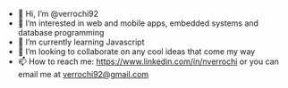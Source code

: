 - 👋 Hi, I’m @verrochi92
- 👀 I’m interested in web and mobile apps, embedded systems and database programming
- 🌱 I’m currently learning Javascript  
- 💞️ I’m looking to collaborate on any cool ideas that come my way
- 📫 How to reach me: https://www.linkedin.com/in/nverrochi or you can email me at verrochi92@gmail.com

<!---
verrochi92/verrochi92 is a ✨ special ✨ repository because its `README.md` (this file) appears on your GitHub profile.
You can click the Preview link to take a look at your changes.
--->
